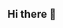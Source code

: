 ## Hi there 👋

<!--
**marklann77/marklann77** is a ✨ _special_ ✨ repository because its `README.md` (this file) appears on your GitHub profile.

Here are some ideas to get you started:

- 🔭 I’m currently working on building my skills in data visaulization
- 🌱 I’m currently learning HTML, CSS, Javascript and Python
- 👯 I’m looking to collaborate on ...
- 🤔 I’m looking for help with ...
- 💬 Ask me about ...
- 📫 How to reach me: message me on LinkedIn!
- 😄 Pronouns: ...
- ⚡ Fun fact: I am born and raised in Atlanta, GA of Jamaican and Colombian descent.
-->
